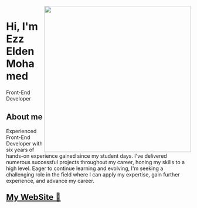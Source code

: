 <img align="right" width="400" height="400" src="https://ezzeldenold.vercel.app/assets/img/githupProfile.png" style="z-index:99999;" />


# Hi, I'm Ezz Elden Mohamed  

Front-End Developer

## About me 

Experienced Front-End Developer with six years of hands-on experience gained since my student days. I've delivered numerous successful projects throughout my career, honing my skills to a high level. Eager to continue learning and evolving, I'm seeking a challenging role in the field where I can apply my expertise, gain further experience, and advance my career.

<h3><a href="https://ezzelden.vercel.app/" style="font-size:22px; z-index:99999;"/> My WebSite 🚀 </a></h3>

